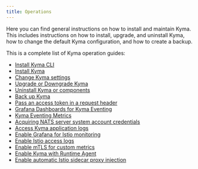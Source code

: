 ```yaml
---
title: Operations
---
```


Here you can find general instructions on how to install and maintain Kyma. This includes instructions on how to install, upgrade, and uninstall Kyma, how to change the default Kyma configuration, and how to create a backup.  

This is a complete list of Kyma operation guides:

* [Install Kyma CLI](01-install-kyma-CLI.md)
* [Install Kyma](02-install-kyma.md)
* [Change Kyma settings](03-change-kyma-config-values.md)
* [Upgrade or Downgrade Kyma](05-upgrade-kyma.md)
* [Uninstall Kyma or components](07-uninstall-kyma.md)
* [Back up Kyma](10-backup-kyma.md)
* [Pass an access token in a request header](ac-01-pass-access-token-in-request-header.md)
* [Grafana Dashboards for Kyma Eventing](evnt-01-eventing-dashboards.md)
* [Kyma Eventing Metrics](evnt-02-eventing-metrics.md)
* [Acquiring NATS server system account credentials](evnt-03-nats-server-system-events.md)
* [Access Kyma application logs](obsv-01-access-logs.md)
* [Enable Grafana for Istio monitoring](obsv-03-enable-grafana-for-istio.md)
* [Enable Istio access logs](obsv-03-enable-istio-access-logs.md)
* [Enable mTLS for custom metrics](obsv-04-enable-mtls-for-custom-metrics.md)
* [Enable Kyma with Runtime Agent](ra-01-enable-kyma-with-runtime-agent.md)
* [Enable automatic Istio sidecar proxy injection](/istio-operator/user/02-operation-guides/operations/02-20-enable-sidecar-injection)
